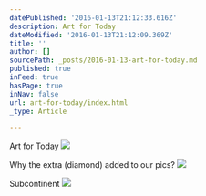 ```yaml
---
datePublished: '2016-01-13T21:12:33.616Z'
description: Art for Today
dateModified: '2016-01-13T21:12:09.369Z'
title: ''
author: []
sourcePath: _posts/2016-01-13-art-for-today.md
published: true
inFeed: true
hasPage: true
inNav: false
url: art-for-today/index.html
_type: Article

---
```

Art for Today
![](https://the-grid-user-content.s3-us-west-2.amazonaws.com/39aca0f8-5944-4082-8132-788832216f61.jpg)

Why the extra (diamond) added to our pics?
![](https://the-grid-user-content.s3-us-west-2.amazonaws.com/571feaa0-304e-4a54-9845-0df4082d95f0.jpg)

Subcontinent
![](https://the-grid-user-content.s3-us-west-2.amazonaws.com/07413228-c6fe-4a0e-aac9-186b42de65d4.jpg)